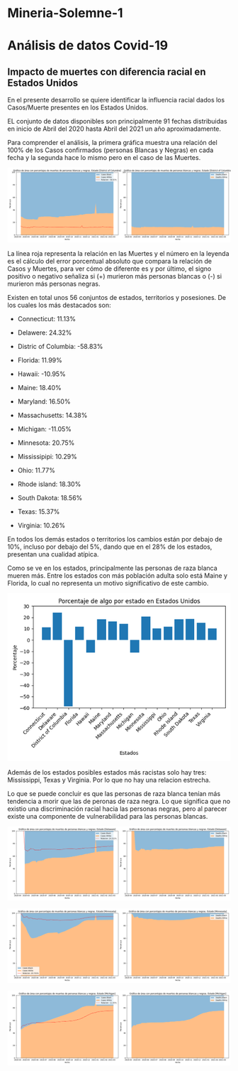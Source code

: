 # Mineria-Solemne-1

# Análisis de datos Covid-19

## Impacto de muertes con diferencia racial en Estados Unidos

En el presente desarrollo se quiere identificar la influencia racial dados los Casos/Muerte presentes en los Estados Unidos.

EL conjunto de datos disponibles son principalmente 91 fechas distribuidas en inicio de Abril del 2020 hasta Abril del 2021 un año aproximadamente.

Para comprender el análisis, la primera gráfica muestra una relación del 100% de los Casos confirmados (personas Blancas y Negras) en cada fecha y la segunda hace lo mismo pero en el caso de las Muertes.

![Texto alternativo](Graficas\Grafica_Estado_[District_of_Columbia].png)

La línea roja representa la relación en las Muertes y el número en la leyenda es el cálculo del error porcentual absoluto que compara la relación de Casos y Muertes, para ver cómo de diferente es y por último, el signo positivo o negativo señaliza si (+) murieron más personas blancas o (-) si murieron más personas negras.

Existen en total unos 56 conjuntos de estados, territorios y posesiones. De los cuales los más destacados son:

- Connecticut: 11.13%

- Delawere: 24.32%

- Distric of Columbia: -58.83%

- Florida: 11.99%

- Hawaii: -10.95%

- Maine: 18.40%

- Maryland: 16.50%

- Massachusetts: 14.38%

- Michigan: -11.05%

- Minnesota: 20.75%

- Mississipipi: 10.29%

- Ohio: 11.77%

- Rhode island: 18.30%

- South Dakota: 18.56%

- Texas: 15.37%

- Virginia: 10.26%

En todos los demás estados o territorios los cambios están por debajo de 10%, incluso por debajo del 5%, dando que en el 28% de los estados, presentan una cualidad atípica.

Como se ve en los estados, principalmente las personas de raza blanca mueren más. Entre los estados con más población adulta solo está Maine y Florida, lo cual no representa un motivo significativo de este cambio.

![Texto alternativo](Graficas\Porcentaje_USA.png)

Además de los estados posibles estados más racistas solo hay tres: Mississippi, Texas y Virginia. Por lo que no hay una relacion estrecha.

Lo que se puede concluir es que las personas de raza blanca tenían más tendencia a morir que las de peronas de raza negra. Lo que significa que no existio una discriminación racial hacia las personas negras, pero al parecer existe una componente de vulnerabilidad para las personas blancas.




![Texto alternativo](Graficas\Grafica_Estado_[Delaware].png)

![Texto alternativo](Graficas\Grafica_Estado_[Minnesota].png)

![Texto alternativo](Graficas\Grafica_Estado_[Michigan].png)



